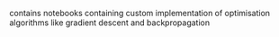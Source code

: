 contains notebooks containing custom implementation of optimisation algorithms like gradient descent and backpropagation
